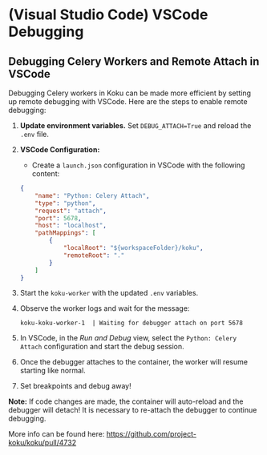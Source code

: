 # (Visual Studio Code) VSCode Debugging

## Debugging Celery Workers and Remote Attach in VSCode

Debugging Celery workers in Koku can be made more efficient by setting up remote debugging with VSCode. Here are the steps to enable remote debugging:

1. **Update environment variables.** Set `DEBUG_ATTACH=True` and reload the `.env` file.

2. **VSCode Configuration:**
   - Create a `launch.json` configuration in VSCode with the following content:

   ```json
   {
       "name": "Python: Celery Attach",
       "type": "python",
       "request": "attach",
       "port": 5678,
       "host": "localhost",
       "pathMappings": [
           {
               "localRoot": "${workspaceFolder}/koku",
               "remoteRoot": "."
           }
       ]
   }

3. Start the `koku-worker` with the updated `.env` variables.

4. Observe the worker logs and wait for the message:
   ```
   koku-koku-worker-1  | Waiting for debugger attach on port 5678
   ```

5. In VSCode, in the *Run and Debug* view, select the `Python: Celery Attach` configuration and start the debug session.

6. Once the debugger attaches to the container, the worker will resume starting like normal.

7. Set breakpoints and debug away!

**Note:** If code changes are made, the container will auto-reload and the debugger will detach! It is necessary to re-attach the debugger to continue debugging.

More info can be found here: https://github.com/project-koku/koku/pull/4732
